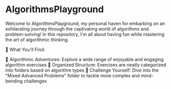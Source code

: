 # AlgorithmsPlayground
Welcome to AlgorithmsPlayground, my personal haven for embarking on an exhilarating journey through the captivating world of algorithms and problem-solving! In this repository, I'm all about having fun while mastering the art of algorithmic thinking.

🎯 What You'll Find:

🧩 Algorithmic Adventures: Explore a wide range of enjoyable and engaging algorithm exercises
📂 Organized Structure: Exercises are neatly categorized into folders based on algorithm types 
🌟 Challenge Yourself: Dive into the "Mixed Advanced Problems" folder to tackle more complex and mind-bending challenges
